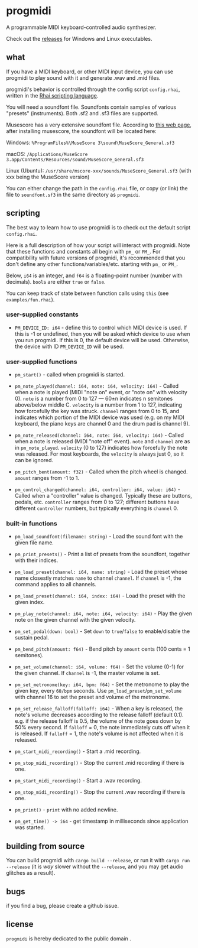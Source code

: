 # progmidi

A programmable MIDI keyboard-controlled audio synthesizer.

Check out the [releases](https://github.com/pommicket/progmidi/releases)
for Windows and Linux executables.

## what

If you have a MIDI keyboard, or other MIDI input device,
you can use progmidi to play sound with it and generate
.wav and .mid files.

progmidi's behavior is controlled through the config script `config.rhai`,
written in the [Rhai scripting language](https://rhai.rs/book/language/).

You will need a soundfont file. Soundfonts contain samples of various "presets" (instruments).
Both .sf2 and .sf3 files are supported.

Musescore has a very extensive soundfont file.
According to [this web page](https://musescore.org/en/handbook/3/soundfonts-and-sfz-files),
after installing musescore, the soundfont will be located here:

Windows: `%ProgramFiles%\MuseScore 3\sound\MuseScore_General.sf3`

macOS: `/Applications/MuseScore 3.app/Contents/Resources/sound/MuseScore_General.sf3`

Linux (Ubuntu): `/usr/share/mscore-xxx/sounds/MuseScore_General.sf3` (with xxx being the MuseScore version)

You can either change the path in the `config.rhai` file, or copy (or link) the
file to `soundfont.sf3` in the same directory as `progmidi`.

## scripting

The best way to learn how to use progmidi is to check out the default script
`config.rhai`.

Here is a full description of how your script will interact with progmidi.
Note that these functions and constants all begin with
`pm_` or `PM_`. For compatibility with future versions of progmidi,
it's recommended that you don't define any other functions/variables/etc.
starting with `pm_` or `PM_`.

Below, `i64` is an integer, and `f64` is a floating-point number (number with decimals).
`bool`s are either `true` or `false`.

You can keep track of state between function calls using `this` (see `examples/fun.rhai`).

### user-supplied constants

- `PM_DEVICE_ID: i64` - define this to control which MIDI device is used.
If this is -1 or undefined, then you will be asked which device
to use when you run progmidi. If this is 0, the default device
will be used. Otherwise, the device with ID `PM_DEVICE_ID` will be used.

### user-supplied functions

- `pm_start()` - called when progmidi is started.

- `pm_note_played(channel: i64, note: i64, velocity: i64)` - Called
when a note is played (MIDI "note on" event, or "note on" with velocity 0).
`note` is a number from 0 to 127 — 60±n indicates n semitones above/below middle C.
`velocity` is a number from 1 to 127, indicating how forcefully the
key was struck.
`channel` ranges from 0 to 15, and indicates which portion of the MIDI device
was used (e.g. on my MIDI keyboard, the piano keys are channel 0 and the
drum pad is channel 9).

- `pm_note_released(channel: i64, note: i64, velocity: i64)` - Called
when a note is released (MIDI "note off" event). `note` and `channel` are as in `pm_note_played`.
`velocity` (0 to 127) indicates how forcefully the note was released.
For most keyboards, the `velocity` is always just 0, so it can be ignored.

- `pm_pitch_bent(amount: f32)` - Called when the pitch wheel
is changed. `amount` ranges from -1 to 1.

- `pm_control_changed(channel: i64, controller: i64, value: i64)` - Called
when a "controller" value is changed. Typically these are buttons, pedals,
etc. `controller` ranges from 0 to 127; different buttons have different
`controller` numbers, but typically everything is `channel` 0.

### built-in functions

- `pm_load_soundfont(filename: string)` - Load the sound font with the given file name.

- `pm_print_presets()` - Print a list of presets from the soundfont, together with their indices.

- `pm_load_preset(channel: i64, name: string)` - Load the preset whose name closestly matches 
`name` to channel `channel`. If `channel` is -1, the command applies to all channels. 

- `pm_load_preset(channel: i64, index: i64)` - Load the preset with the given index.

- `pm_play_note(channel: i64, note: i64, velocity: i64)` - Play the
given note on the given channel with the given velocity.

- `pm_set_pedal(down: bool)` - Set `down` to `true`/`false` to enable/disable the sustain pedal.

- `pm_bend_pitch(amount: f64)` - Bend pitch by `amount` cents (100 cents = 1 semitones).

- `pm_set_volume(channel: i64, volume: f64)` - Set the volume (0-1) for the given channel.
If `channel` is -1, the master volume is set.

- `pm_set_metronome(key: i64, bpm: f64)` - Set the metronome to play the given key,
every `60/bpm` seconds. Use `pm_load_preset`/`pm_set_volume` with channel 16 to set
the preset and volume of the metronome.

- `pm_set_release_falloff(falloff: i64)` - When a key is released, the note's volume
decreases according to the release falloff (default 0.1). e.g. if the
release falloff is 0.5, the volume of the note goes down by 50% every second.
If `falloff` = 0, the note immediately cuts off when it is released.
If `falloff` = 1, the note's volume is not affected when it is released.

- `pm_start_midi_recording()` - Start a .mid recording.

- `pm_stop_midi_recording()` - Stop the current .mid recording if there is one. 

- `pm_start_midi_recording()` - Start a .wav recording.

- `pm_stop_midi_recording()` - Stop the current .wav recording if there is one. 

- `pm_print()` - `print` with no added newline.

- `pm_get_time() -> i64` - get timestamp in milliseconds since application was started.

## building from source

You can build progmidi with `cargo build --release`,
or run it with `cargo run --release` (it is *way* slower
without the `--release`, and you may get audio glitches as a result).

## bugs

if you find a bug, please create a github issue.

## license

`progmidi` is hereby dedicated to the public domain .
